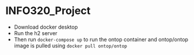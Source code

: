 # INFO320_Project
<ul>
  <li>Download docker desktop</li>
<li>Run the h2 server</li>
<li>Then run <code>docker-compose up</code> to run the ontop container and ontop/ontop image is pulled using <code>docker pull ontop/ontop</docker></code></li>
</ul>
